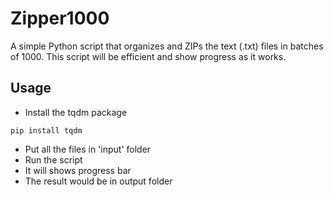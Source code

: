 # Zipper1000
A simple Python script that organizes and ZIPs the text (.txt) files in batches of 1000. This script will be efficient and show progress as it works.


## Usage
- Install the tqdm package
```
pip install tqdm
```

- Put all the files in 'input' folder
- Run the script
- It will shows progress bar
- The result would be in output folder